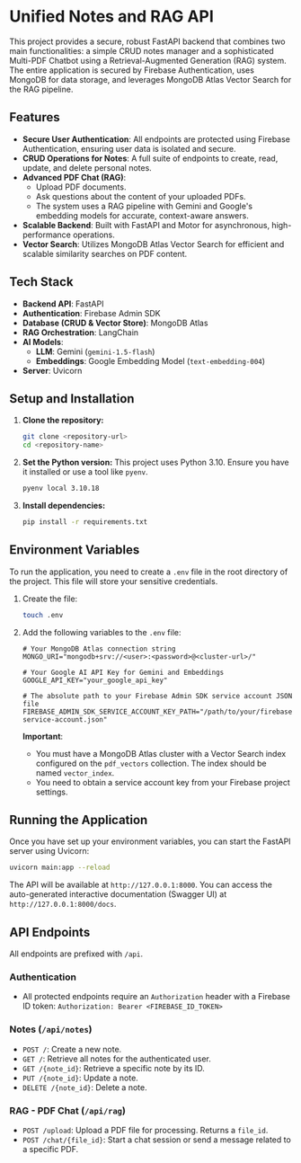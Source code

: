 # Unified Notes and RAG API

This project provides a secure, robust FastAPI backend that combines two main functionalities: a simple CRUD notes manager and a sophisticated Multi-PDF Chatbot using a Retrieval-Augmented Generation (RAG) system. The entire application is secured by Firebase Authentication, uses MongoDB for data storage, and leverages MongoDB Atlas Vector Search for the RAG pipeline.

## Features

- **Secure User Authentication**: All endpoints are protected using Firebase Authentication, ensuring user data is isolated and secure.
- **CRUD Operations for Notes**: A full suite of endpoints to create, read, update, and delete personal notes.
- **Advanced PDF Chat (RAG)**:
    - Upload PDF documents.
    - Ask questions about the content of your uploaded PDFs.
    - The system uses a RAG pipeline with Gemini and Google's embedding models for accurate, context-aware answers.
- **Scalable Backend**: Built with FastAPI and Motor for asynchronous, high-performance operations.
- **Vector Search**: Utilizes MongoDB Atlas Vector Search for efficient and scalable similarity searches on PDF content.

## Tech Stack

- **Backend API**: FastAPI
- **Authentication**: Firebase Admin SDK
- **Database (CRUD & Vector Store)**: MongoDB Atlas
- **RAG Orchestration**: LangChain
- **AI Models**:
    - **LLM**: Gemini (`gemini-1.5-flash`)
    - **Embeddings**: Google Embedding Model (`text-embedding-004`)
- **Server**: Uvicorn

## Setup and Installation

1.  **Clone the repository:**
    ```bash
    git clone <repository-url>
    cd <repository-name>
    ```

2.  **Set the Python version:**
    This project uses Python 3.10. Ensure you have it installed or use a tool like `pyenv`.
    ```bash
    pyenv local 3.10.18
    ```

3.  **Install dependencies:**
    ```bash
    pip install -r requirements.txt
    ```

## Environment Variables

To run the application, you need to create a `.env` file in the root directory of the project. This file will store your sensitive credentials.

1.  Create the file:
    ```bash
    touch .env
    ```

2.  Add the following variables to the `.env` file:

    ```env
    # Your MongoDB Atlas connection string
    MONGO_URI="mongodb+srv://<user>:<password>@<cluster-url>/"

    # Your Google AI API Key for Gemini and Embeddings
    GOOGLE_API_KEY="your_google_api_key"

    # The absolute path to your Firebase Admin SDK service account JSON file
    FIREBASE_ADMIN_SDK_SERVICE_ACCOUNT_KEY_PATH="/path/to/your/firebase-service-account.json"
    ```

    **Important**:
    - You must have a MongoDB Atlas cluster with a Vector Search index configured on the `pdf_vectors` collection. The index should be named `vector_index`.
    - You need to obtain a service account key from your Firebase project settings.

## Running the Application

Once you have set up your environment variables, you can start the FastAPI server using Uvicorn:

```bash
uvicorn main:app --reload
```

The API will be available at `http://127.0.0.1:8000`. You can access the auto-generated interactive documentation (Swagger UI) at `http://127.0.0.1:8000/docs`.

## API Endpoints

All endpoints are prefixed with `/api`.

### Authentication
- All protected endpoints require an `Authorization` header with a Firebase ID token:
  `Authorization: Bearer <FIREBASE_ID_TOKEN>`

### Notes (`/api/notes`)
- `POST /`: Create a new note.
- `GET /`: Retrieve all notes for the authenticated user.
- `GET /{note_id}`: Retrieve a specific note by its ID.
- `PUT /{note_id}`: Update a note.
- `DELETE /{note_id}`: Delete a note.

### RAG - PDF Chat (`/api/rag`)
- `POST /upload`: Upload a PDF file for processing. Returns a `file_id`.
- `POST /chat/{file_id}`: Start a chat session or send a message related to a specific PDF.